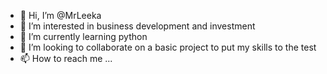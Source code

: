 - 👋 Hi, I’m @MrLeeka
- 👀 I’m interested in business development and investment 
- 🌱 I’m currently learning python 
- 💞️ I’m looking to collaborate on a basic project to put my skills to the test
- 📫 How to reach me ... 

<!---
MrLeeka/MrLeeka is a ✨ special ✨ repository because its `README.md` (this file) appears on your GitHub profile.
You can click the Preview link to take a look at your changes.
--->
